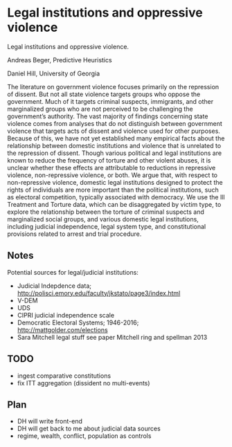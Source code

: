 # Legal institutions and oppressive violence

Legal institutions and oppressive violence.

Andreas Beger, Predictive Heuristics

Daniel Hill, University of Georgia

The literature on government violence focuses primarily on the repression of dissent. But not all state violence targets groups who oppose the government. Much of it targets criminal suspects, immigrants, and other marginalized groups who are not perceived to be challenging the government’s authority. The vast majority of findings concerning state violence comes from analyses that do not distinguish between government violence that targets acts of dissent and violence used for other purposes. Because of this, we have not yet established many empirical facts about the relationship between domestic institutions and violence that is unrelated to the repression of dissent. Though various political and legal institutions are known to reduce the frequency of torture and other violent abuses, it is unclear whether these effects are attributable to reductions in repressive violence, non-repressive violence, or both. We argue that, with respect to non-repressive violence, domestic legal institutions designed to protect the rights of individuals are more important than the political institutions, such as electoral competition, typically associated with democracy. We use the Ill Treatment and Torture data, which can be disaggregated by victim type, to explore the relationship between the torture of criminal suspects and marginalized social groups, and various domestic legal institutions, including judicial independence, legal system type, and constitutional provisions related to arrest and trial procedure. 

## Notes

Potential sources for legal/judicial institutions:

- Judicial Indepdence data; http://polisci.emory.edu/faculty/jkstato/page3/index.html
- V-DEM
- UDS
- CIPRI judicial independence scale
- Democratic Electoral Systems; 1946-2016; http://mattgolder.com/elections
- Sara Mitchell legal stuff see paper Mitchell ring and spellman 2013

## TODO

- ingest comparative constitutions
- fix ITT aggregation (dissident no multi-events)

## Plan

- DH will write front-end
- DH will get back to me about judicial data sources
- regime, wealth, conflict, population as controls
